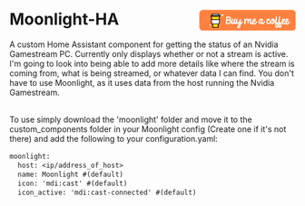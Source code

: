 # Moonlight-HA [<img align="right" src=media/coffee.png>](https://www.buymeacoffee.com/JSz8KGIkD)<br>
A custom Home Assistant component for getting the status of an Nvidia Gamestream PC. Currently only displays whether or not a stream is active. I'm going to look into being able to add more details like where the stream is coming from, what is being streamed, or whatever data I can find. You don't have to use Moonlight, as it uses data from the host running the Nvidia Gamestream.<br><br>

To use simply download the 'moonlight' folder and move it to the custom_components folder in your Moonlight config (Create one if it's not there) and add the following to your configuration.yaml:

```
moonlight:
  host: <ip/address_of_host>
  name: Moonlight #(default)
  icon: 'mdi:cast' #(default)
  icon_active: 'mdi:cast-connected' #(default)
```
